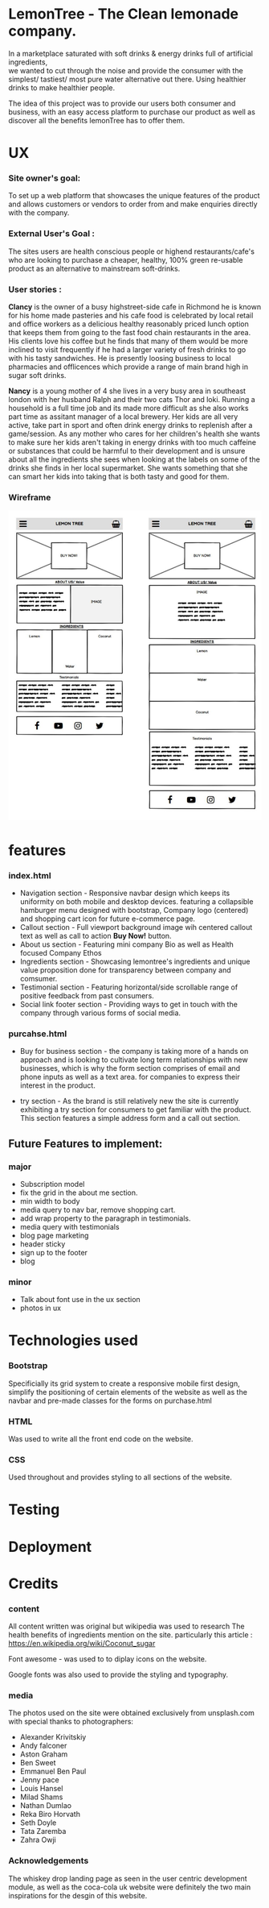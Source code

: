 # LemonTree - The Clean lemonade company.  

In a marketplace saturated with soft drinks & energy drinks full of artificial ingredients,  
we wanted to cut through the noise and provide the consumer with the simplest/ tastiest/ 
most pure water alternative out there. Using healthier drinks to make healthier people.

The idea of this project was to provide our users both consumer and business, with an 
easy access platform to purchase our product as well as discover all the benefits lemonTree has to offer them. 


# UX

### Site owner's goal: 

To set up a web platform that showcases the unique features of the product and allows customers or vendors to order from 
and make enquiries directly with the company. 

### External User's Goal :

The sites users are health conscious people or highend restaurants/cafe's who are looking to purchase a
cheaper, healthy, 100% green re-usable product as an alternative to mainstream soft-drinks.

### User stories :

**Clancy** is the owner of a busy highstreet-side cafe in Richmond he is known for his home made pasteries
and his cafe food is celebrated by local retail and office workers as a delicious healthy reasonably 
priced lunch option that keeps them from going to the fast food chain restaurants in the area. 
His clients love his coffee but he finds that many of them would be more inclined to visit frequently
if he had a larger variety of fresh drinks to go with his tasty sandwiches. He is presently loosing 
business to local pharmacies and offlicences which provide a range of main brand high in sugar soft drinks.

**Nancy** is a young mother of 4 she lives in a very busy area in southeast london with her husband Ralph and
their two cats Thor and loki. Running a household is a full time job and its made more difficult as she also
works part time as assitant manager of a local brewery. Her kids are all very active, take part in sport and 
often drink energy drinks to replenish after a game/session. As any mother who cares for her children's health 
she wants to make sure her kids aren't taking in energy drinks with too much caffeine or substances that could
be harmful to their development and is unsure about all the ingredients she sees when looking at the labels on
some of the drinks she finds in her local supermarket. She wants something that she can smart her kids into taking
that is both tasty and good for them.

### Wireframe

![Image of wireframe](assets/images/wireframe.jpg)

 # features

  ### index.html

 * Navigation section - Responsive navbar design which keeps its uniformity on both mobile and desktop devices.
                        featuring a collapsible hamburger menu designed with bootstrap, Company logo (centered)
                        and shopping cart icon for future e-commerce page.
 * Callout section - Full viewport background image wih centered callout text as well as call to action **Buy Now!** button.
 * About us section - Featuring mini company Bio as well as Health focused Company Ethos
 * Ingredients section - Showcasing lemontree's ingredients and unique value proposition done for transparency 
                        between company and comsumer. 
 * Testimonial section - Featuring horizontal/side scrollable range of positive feedback from past consumers.
 * Social link footer section - Providing ways to get in touch with the company through various forms of social media.

 ### purcahse.html

 * Buy for business section - the company is taking more of a hands on approach and is looking to cultivate long term 
 relationships with new businesses, which is why the form section comprises of email and phone inputs as well as a text area.
 for companies to express their interest in the product.


 * try section - As the brand is still relatively new the site is currently exhibiting a try section for consumers
 to get familiar with the product. This section features a simple address form and a call out section.

 ## Future Features to implement:

### major
 * Subscription model 
 * fix the grid in the about me section.
 * min width to body
 * media query to nav bar, remove shopping cart.
 * add wrap property to the paragraph in testimonials.
 * media query with testimonials
 * blog page marketing
 * header sticky
 * sign up to the footer
 * blog 
 
 ### minor
 * Talk about font use in the ux section 
 * photos in ux 


# Technologies used
 
### Bootstrap
Specificially its grid system to create a responsive mobile first design, simplify the positioning of certain elements of the website as well as the navbar and pre-made classes for the forms on purchase.html

### HTML  
Was used to write all the front end code on the website.

### CSS 
Used throughout and provides styling to all sections of the website.

# Testing
# Deployment

# Credits

### content
All content written was original but wikipedia was used to research The health benefits of ingredients mention on the site.
particularly this article : https://en.wikipedia.org/wiki/Coconut_sugar

Font awesome - was used to to diplay icons on the website.

Google fonts was also used to provide the styling and typography. 

### media
The photos used on the site were obtained exclusively from unsplash.com 
with special thanks to photographers:
* Alexander Krivitskiy
* Andy falconer
* Aston Graham
* Ben Sweet
* Emmanuel Ben Paul
* Jenny pace 
* Louis Hansel
* Milad Shams
* Nathan Dumlao
* Reka Biro Horvath
* Seth Doyle
* Tata Zaremba
* Zahra Owji

### Acknowledgements

The whiskey drop landing page as seen in the user centric development module, as well as the coca-cola uk website were definitely the two main inspirations for the desgin of this website.
